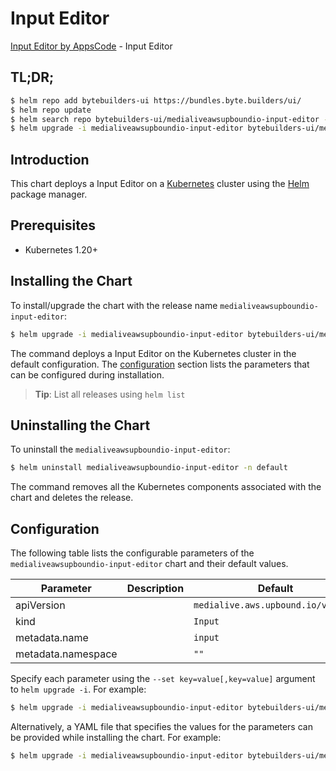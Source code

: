 # Input Editor

[Input Editor by AppsCode](https://byte.builders) - Input Editor

## TL;DR;

```bash
$ helm repo add bytebuilders-ui https://bundles.byte.builders/ui/
$ helm repo update
$ helm search repo bytebuilders-ui/medialiveawsupboundio-input-editor --version=v0.4.18
$ helm upgrade -i medialiveawsupboundio-input-editor bytebuilders-ui/medialiveawsupboundio-input-editor -n default --create-namespace --version=v0.4.18
```

## Introduction

This chart deploys a Input Editor on a [Kubernetes](http://kubernetes.io) cluster using the [Helm](https://helm.sh) package manager.

## Prerequisites

- Kubernetes 1.20+

## Installing the Chart

To install/upgrade the chart with the release name `medialiveawsupboundio-input-editor`:

```bash
$ helm upgrade -i medialiveawsupboundio-input-editor bytebuilders-ui/medialiveawsupboundio-input-editor -n default --create-namespace --version=v0.4.18
```

The command deploys a Input Editor on the Kubernetes cluster in the default configuration. The [configuration](#configuration) section lists the parameters that can be configured during installation.

> **Tip**: List all releases using `helm list`

## Uninstalling the Chart

To uninstall the `medialiveawsupboundio-input-editor`:

```bash
$ helm uninstall medialiveawsupboundio-input-editor -n default
```

The command removes all the Kubernetes components associated with the chart and deletes the release.

## Configuration

The following table lists the configurable parameters of the `medialiveawsupboundio-input-editor` chart and their default values.

|     Parameter      | Description |                    Default                    |
|--------------------|-------------|-----------------------------------------------|
| apiVersion         |             | <code>medialive.aws.upbound.io/v1beta1</code> |
| kind               |             | <code>Input</code>                            |
| metadata.name      |             | <code>input</code>                            |
| metadata.namespace |             | <code>""</code>                               |


Specify each parameter using the `--set key=value[,key=value]` argument to `helm upgrade -i`. For example:

```bash
$ helm upgrade -i medialiveawsupboundio-input-editor bytebuilders-ui/medialiveawsupboundio-input-editor -n default --create-namespace --version=v0.4.18 --set apiVersion=medialive.aws.upbound.io/v1beta1
```

Alternatively, a YAML file that specifies the values for the parameters can be provided while
installing the chart. For example:

```bash
$ helm upgrade -i medialiveawsupboundio-input-editor bytebuilders-ui/medialiveawsupboundio-input-editor -n default --create-namespace --version=v0.4.18 --values values.yaml
```
